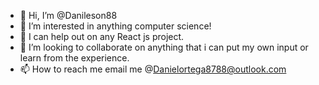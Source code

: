 - 👋 Hi, I’m @Danileson88
- 👀 I’m interested in anything computer science!
- 🌱 I can help out on any React js project.
- 💞️ I’m looking to collaborate on anything that i can put my own input or learn from the experience.
- 📫 How to reach me email me @Danielortega8788@outlook.com

<!---
Danileson88/Danileson88 is a ✨ special ✨ repository because its `README.md` (this file) appears on your GitHub profile.
You can click the Preview link to take a look at your changes.
--->

